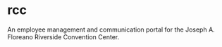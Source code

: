 # rcc
An employee management and communication portal for the Joseph A. Floreano Riverside Convention Center. 
